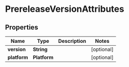 

# PrereleaseVersionAttributes


## Properties

| Name | Type | Description | Notes |
|------------ | ------------- | ------------- | -------------|
|**version** | **String** |  |  [optional] |
|**platform** | **Platform** |  |  [optional] |



